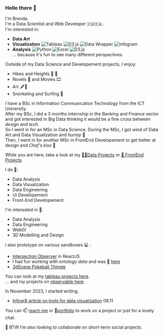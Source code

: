 ### Hello there 👋

I'm Brenda.   
I'm a Data Scientist and Web Developer 🇨🇲🇪🇦.  
I'm interested in:   
- **Data Art**
- **Visualization** ![Tableau](https://img.shields.io/badge/Tableau-blue) ![D3.js](https://img.shields.io/badge/D3.js-blue) ![Data Wrapper](https://img.shields.io/badge/DataWrapper-blue) ![Infogram](https://img.shields.io/badge/Infogram-blue)   
- **Analysis** ![Python](https://img.shields.io/badge/Python-pink) ![Excel](https://img.shields.io/badge/Excel-pink) ![D3.js](https://img.shields.io/badge/D3.js-pink)   
... because it's fun to see many different perspectives.

Outside of my Data Science and Developement projects, I enjoy:
  - Hikes and Heights 🥾 📸
  - Novels 📖 and Movies 🎞️
  - Art 🖋️🎊
  - Snorkeling and Surfing 🌊    
 
I have a BSc in Information Communication Technology from the ICT University.   
After my BSc, I did a 3 months internship in the Banking and Finance sector and got interested in Big Data thinking it would be a fine cross between _design_ and _tech_.   
So I went in for an MSc in Data Science. During the MSc, I got wind of Data Art and Data Visualization and _hurray_ 🎊    
Then, I went in for another MSc in FrontEnd Developement to get better at design and _Chef's kiss_ 🥳

While you are here, take a look at my [👩‍💻Data Projects](https://portfolio-qb.vercel.app/) or [🎨 FrontEnd Projects](https://qb-3d.netlify.app)  

I do 🌱:  
  * Data Analysis
  * Data Visualization
  * Data Engineering
  * UI Developement
  * Front-End Developement

I'm interested in 🤔:
  * Data Analysis
  * Data Engineering
  * WebGl
  * 3D Modelling and Design
  
I also prototype on various sandboxes 💻 :   
  * [Intersection Observer](https://codesandbox.io/s/intersection-observer-framer-motion-gl42y2?file=/src/index.js) in ReactJS
  * I had fun working with _ontology data_ and was 🤯 [here](https://lagom-qb.github.io/Fraud-Detection/intro.html)
  * [3dScene Pokeball Thingie](https://lagom-qb.github.io/3dScene/)


You can look at my [tableau projects here](https://public.tableau.com/profile/quinsy.brenda#!/).  
... and my projects on [observable here](https://observablehq.com/@lagom-qb).

In November 2023, I started writing.
  * [Infogr8 article on tools for data visualization](https://infogr8.com/quinsy-brenda-navigating-tech-landscape-data-visualisation/) 08.11 

  You can 📫 [reach me](mailto:tebid.qb@gmail.com) or 📜[portfolio](https://docs.google.com/document/d/1rHF9BXt3ioYu7yBC-xUaLKfI34axya82HZpI3qb3EQc/edit?usp=sharing) to work on a project or just for a lovely chat.

👯 BTW I’m also looking to collaborate on short-term social projects.
